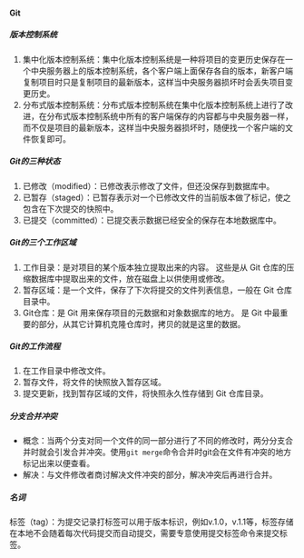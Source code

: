 #### Git

##### 版本控制系统

1. 集中化版本控制系统：集中化版本控制系统是一种将项目的变更历史保存在一个中央服务器上的版本控制系统，各个客户端上面保存各自的版本，新客户端复制项目时只是复制项目的最新版本，这样当中央服务器损坏时会丢失项目变更历史。
2. 分布式版本控制系统：分布式版本控制系统在集中化版本控制系统上进行了改进，在分布式版本控制系统中所有的客户端保存的内容都与中央服务器一样，而不仅是项目的最新版本，这样当中央服务器损坏时，随便找一个客户端的文件恢复即可。

##### Git的三种状态

1. 已修改（modified）：已修改表示修改了文件，但还没保存到数据库中。
2. 已暂存（staged）：已暂存表示对一个已修改文件的当前版本做了标记，使之包含在下次提交的快照中。
3. 已提交（committed）：已提交表示数据已经安全的保存在本地数据库中。

##### Git的三个工作区域

1. 工作目录：是对项目的某个版本独立提取出来的内容。 这些是从 Git 仓库的压缩数据库中提取出来的文件，放在磁盘上以供使用或修改。
2. 暂存区域：是一个文件，保存了下次将提交的文件列表信息，一般在 Git 仓库目录中。
3. Git仓库：是 Git 用来保存项目的元数据和对象数据库的地方。 是 Git 中最重要的部分，从其它计算机克隆仓库时，拷贝的就是这里的数据。

##### Git的工作流程

1. 在工作目录中修改文件。
2. 暂存文件，将文件的快照放入暂存区域。
3. 提交更新，找到暂存区域的文件，将快照永久性存储到 Git 仓库目录。

##### 分支合并冲突

- 概念：当两个分支对同一个文件的同一部分进行了不同的修改时，两分分支合并时就会引发合并冲突。使用```git merge```命令合并时git会在文件有冲突的地方标记出来以便查看。
- 解决：与文件修改者商讨解决文件冲突的部分，解决冲突后再进行合并。

##### 名词

标签（tag）：为提交记录打标签可以用于版本标识，例如v.1.0，v.1.1等，标签存储在本地不会随着每次代码提交而自动提交，需要专意使用提交标签命令来提交标签。